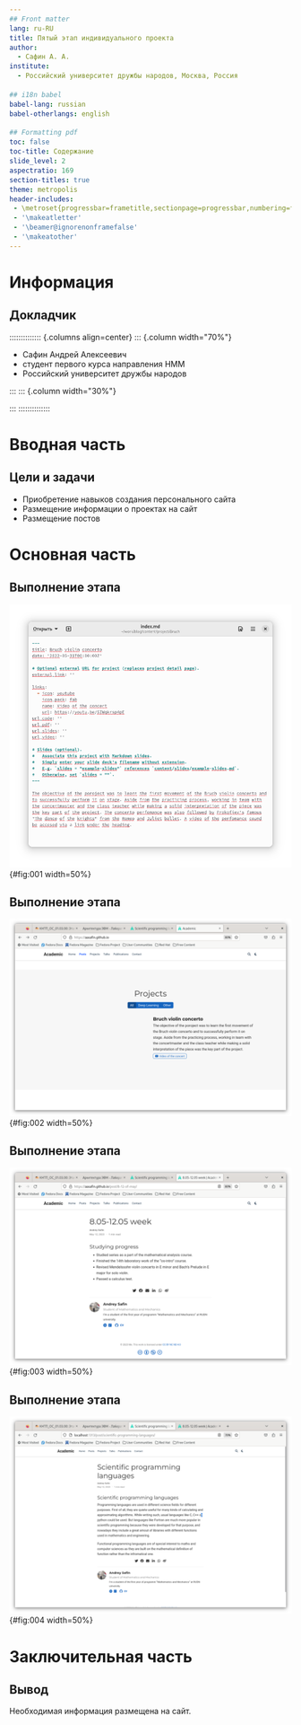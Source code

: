 ```yaml
---
## Front matter
lang: ru-RU
title: Пятый этап индивидуального проекта
author:
  - Сафин А. А.
institute:
  - Российский университет дружбы народов, Москва, Россия

## i18n babel
babel-lang: russian
babel-otherlangs: english

## Formatting pdf
toc: false
toc-title: Содержание
slide_level: 2
aspectratio: 169
section-titles: true
theme: metropolis
header-includes:
 - \metroset{progressbar=frametitle,sectionpage=progressbar,numbering=fraction}
 - '\makeatletter'
 - '\beamer@ignorenonframefalse'
 - '\makeatother'
---
```


# Информация

## Докладчик

:::::::::::::: {.columns align=center}
::: {.column width="70%"}

  * Сафин Андрей Алексеевич
  * студент первого курса направления НММ
  * Российский университет дружбы народов

:::
::: {.column width="30%"}

:::
::::::::::::::

# Вводная часть

## Цели и задачи

- Приобретение навыков создания персонального сайта
- Размещение информации о проектах на сайт
- Размещение постов

# Основная часть

## Выполнение этапа

![Добавление информации о проектах в файл](image/001.png){#fig:001 width=50%}

## Выполнение этапа

![Вид на сайте](image/002.png){#fig:002 width=50%}

## Выполнение этапа

![Пост по прошедшей неделе](image/003.png){#fig:003 width=50%}

## Выполнение этапа

![Пост по научным языкам программирования](image/004.png){#fig:004 width=50%}

# Заключительная часть

## Вывод

Необходимая информация размещена на сайт.


